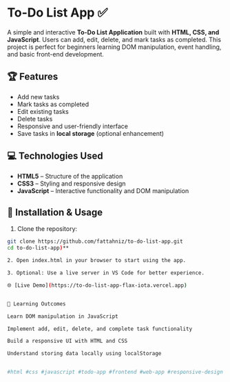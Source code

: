 # To-Do List App ✅

A simple and interactive **To-Do List Application** built with **HTML, CSS, and JavaScript**. Users can add, edit, delete, and mark tasks as completed. This project is perfect for beginners learning DOM manipulation, event handling, and basic front-end development.


## 🏆 Features

- Add new tasks  
- Mark tasks as completed  
- Edit existing tasks  
- Delete tasks  
- Responsive and user-friendly interface  
- Save tasks in **local storage** (optional enhancement)  



## 💻 Technologies Used

- **HTML5** – Structure of the application  
- **CSS3** – Styling and responsive design  
- **JavaScript** – Interactive functionality and DOM manipulation  


## 🚀 Installation & Usage

1. Clone the repository:

```bash
git clone https://github.com/fattahniz/to-do-list-app.git
cd to-do-list-app)**

2. Open index.html in your browser to start using the app.

3. Optional: Use a live server in VS Code for better experience.

🌐 [Live Demo](https://to-do-list-app-flax-iota.vercel.app)


🎯 Learning Outcomes

Learn DOM manipulation in JavaScript

Implement add, edit, delete, and complete task functionality

Build a responsive UI with HTML and CSS

Understand storing data locally using localStorage


#html #css #javascript #todo-app #frontend #web-app #responsive-design #localstorage
